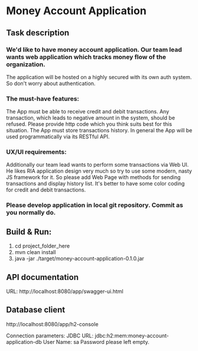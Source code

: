 # Money Account Application

## Task description
### We'd like to have money account application. Our team lead wants web application which tracks money flow of the organization.
The application will be hosted on a highly secured with its own auth system. So don't worry about authentication.

### The must-have features:
The App must be able to receive credit and debit transactions.
Any transaction, which leads to negative amount in the system, should be refused. Please provide http code which you think suits best for this situation.
The App must store transactions history.
In general the App will be used programmatically via its RESTful API.

### UX/UI requirements:
Additionally our team lead wants to perform some transactions via Web UI. He likes RIA application design very much so try to use some modern, nasty JS framework for it.
So please add Web Page with methods for sending transactions and display history list. It's better to have some color coding for credit and debit transactions.

### Please develop application in local git repository. Commit as you normally do.

## Build & Run:
1) cd project_folder_here
2) mvn clean install
3) java -jar ./target/money-account-application-0.1.0.jar

## API documentation
URL: http://localhost:8080/app/swagger-ui.html

## Database client
http://localhost:8080/app/h2-console

Connection parameters:
JDBC URL: jdbc:h2:mem:money-account-application-db
User Name: sa
Password please left empty.